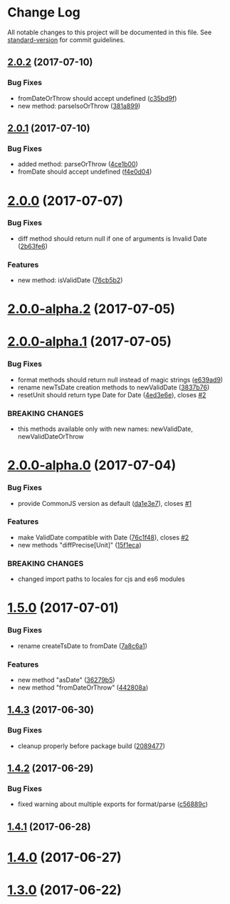 # Change Log

All notable changes to this project will be documented in this file. See [standard-version](https://github.com/conventional-changelog/standard-version) for commit guidelines.

<a name="2.0.2"></a>
## [2.0.2](https://github.com/standy/ts-date/compare/v2.0.1...v2.0.2) (2017-07-10)


### Bug Fixes

* fromDateOrThrow should accept undefined ([c35bd9f](https://github.com/standy/ts-date/commit/c35bd9f))
* new method: parseIsoOrThrow ([381a899](https://github.com/standy/ts-date/commit/381a899))



<a name="2.0.1"></a>
## [2.0.1](https://github.com/standy/ts-date/compare/v2.0.0...v2.0.1) (2017-07-10)


### Bug Fixes

* added method: parseOrThrow ([4ce1b00](https://github.com/standy/ts-date/commit/4ce1b00))
* fromDate should accept undefined ([f4e0d04](https://github.com/standy/ts-date/commit/f4e0d04))



<a name="2.0.0"></a>
# [2.0.0](https://github.com/standy/ts-date/compare/v2.0.0-alpha.2...v2.0.0) (2017-07-07)


### Bug Fixes

* diff method should return null if one of arguments is Invalid Date ([2b63fe6](https://github.com/standy/ts-date/commit/2b63fe6))


### Features

* new method: isValidDate ([76cb5b2](https://github.com/standy/ts-date/commit/76cb5b2))



<a name="2.0.0-alpha.2"></a>
# [2.0.0-alpha.2](https://github.com/standy/ts-date/compare/v2.0.0-alpha.1...v2.0.0-alpha.2) (2017-07-05)



<a name="2.0.0-alpha.1"></a>
# [2.0.0-alpha.1](https://github.com/standy/ts-date/compare/v2.0.0-alpha.0...v2.0.0-alpha.1) (2017-07-05)


### Bug Fixes

* format methods should return null instead of magic strings ([e639ad9](https://github.com/standy/ts-date/commit/e639ad9))
* rename newTsDate creation methods to newValidDate ([3837b76](https://github.com/standy/ts-date/commit/3837b76))
* resetUnit should return type Date for Date ([4ed3e6e](https://github.com/standy/ts-date/commit/4ed3e6e)), closes [#2](https://github.com/standy/ts-date/issues/2)


### BREAKING CHANGES

* this methods available only with new names: newValidDate, newValidDateOrThrow



<a name="2.0.0-alpha.0"></a>
# [2.0.0-alpha.0](https://github.com/standy/ts-date/compare/v1.5.0...v2.0.0-alpha.0) (2017-07-04)


### Bug Fixes

* provide CommonJS version as default ([da1e3e7](https://github.com/standy/ts-date/commit/da1e3e7)), closes [#1](https://github.com/standy/ts-date/issues/1)


### Features

* make ValidDate compatible with Date ([76c1f48](https://github.com/standy/ts-date/commit/76c1f48)), closes [#2](https://github.com/standy/ts-date/issues/2)
* new methods "diffPrecise[Unit]" ([15f1eca](https://github.com/standy/ts-date/commit/15f1eca))


### BREAKING CHANGES

* changed import paths to locales for cjs and es6 modules



<a name="1.5.0"></a>
# [1.5.0](https://github.com/standy/ts-date/compare/v1.4.3...v1.5.0) (2017-07-01)


### Bug Fixes

* rename createTsDate to fromDate ([7a8c6a1](https://github.com/standy/ts-date/commit/7a8c6a1))


### Features

* new method "asDate" ([36279b5](https://github.com/standy/ts-date/commit/36279b5))
* new method "fromDateOrThrow" ([442808a](https://github.com/standy/ts-date/commit/442808a))



<a name="1.4.3"></a>
## [1.4.3](https://github.com/standy/ts-date/compare/v1.4.2...v1.4.3) (2017-06-30)


### Bug Fixes

* cleanup properly before package build ([2089477](https://github.com/standy/ts-date/commit/2089477))



<a name="1.4.2"></a>
## [1.4.2](https://github.com/standy/ts-date/compare/v1.4.1...v1.4.2) (2017-06-29)


### Bug Fixes

* fixed warning about multiple exports for format/parse ([c56889c](https://github.com/standy/ts-date/commit/c56889c))



<a name="1.4.1"></a>
## [1.4.1](https://github.com/standy/ts-date/compare/v1.4.0...v1.4.1) (2017-06-28)



<a name="1.4.0"></a>
# [1.4.0](https://github.com/standy/ts-date/compare/v1.3.0...v1.4.0) (2017-06-27)



<a name="1.3.0"></a>
# [1.3.0](https://github.com/standy/ts-date/compare/v1.2.0...v1.3.0) (2017-06-22)
